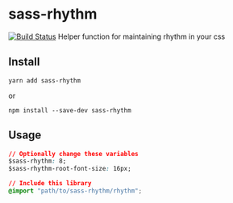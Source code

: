 # sass-rhythm
[![Build Status](https://travis-ci.org/swisnl/sass-rhythm.svg?branch=master)](https://travis-ci.org/swisnl/sass-rhythm)
Helper function for maintaining rhythm in your css

## Install
```cli
yarn add sass-rhythm
```
or
```cli
npm install --save-dev sass-rhythm
```

## Usage
```css
// Optionally change these variables
$sass-rhythm: 8;
$sass-rhythm-root-font-size: 16px;

// Include this library
@import "path/to/sass-rhythm/rhythm";
```